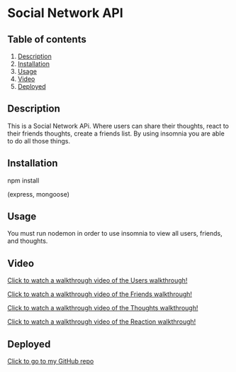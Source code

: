# Social Network API


  ## Table of contents
  1. [Description](#Description)
  1. [Installation](#Installation)
  1. [Usage](#Usage)
  1. [Video](#Video)
  1. [Deployed](#Deployed)



  
  ## Description
  This is a Social Network APi. Where users can share their thoughts, react to their friends thoughts, create a friends list. By using insomnia you are able to do all those things.

## Installation
npm install

(express, mongoose)



## Usage
You must run nodemon in order to use insomnia to view all users, friends, and thoughts.



## Video

[Click to watch a walkthrough video of the Users walkthrough!](https://drive.google.com/file/d/18saXgItVZVAp0I0n8X9yW0X90xyqJSZu/view)

[Click to watch a walkthrough video of the Friends walkthrough!](https://drive.google.com/file/d/1VXRXWXTSqFm2yfEu7HLkMNh2WDIMGPYx/view)

[Click to watch a walkthrough video of the Thoughts walkthrough!](https://drive.google.com/file/d/1w2ARXATTsAuJUlr3dj37VaKQTbFX4m0P/view)

[Click to watch a walkthrough video of the Reaction walkthrough!](https://drive.google.com/file/d/1zE46JI9WXHnerRS4AYxBNHj-vP5F8q9E/view)





## Deployed
[Click to go to my GitHub repo](https://github.com/jasminbouasavatdy/legendary-dollop)
